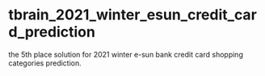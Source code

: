 # tbrain_2021_winter_esun_credit_card_prediction
the 5th place solution for 2021 winter e-sun bank credit card shopping categories prediction.
